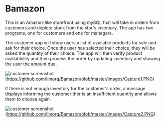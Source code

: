 # Bamazon

This is an Amazon-like storefront using mySQL that will take in orders from customers and deplete stock from the stor's inventory. The app has two programs, one for customers and one for managers.

The customer app will show users a list of available products for sale and ask for their choice. Once the user has selected their choice, they will be asked the quantity of their choice. The app will then verify product availabbility and then process the order by updating inventory and showing the user the amount due. 

![customer screenshot]()(https://github.com/limorq/Bamazon/blob/master/images/Capture1.PNG)

If there is not enough inventory for the customer's order, a message displays informing the customer ther is an insufficient quantity and allows them to choose again.

![customer screenshot]()(https://github.com/limorq/Bamazon/blob/master/images/Capture2.PNG)